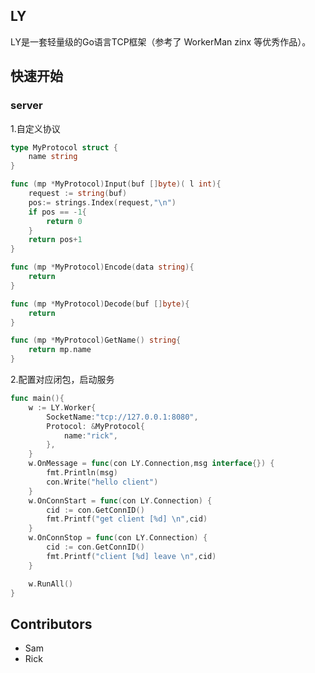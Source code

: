 ## LY
LY是一套轻量级的Go语言TCP框架（参考了 WorkerMan zinx 等优秀作品）。

## 快速开始
### server
1.自定义协议
```go
type MyProtocol struct {
	name string
}

func (mp *MyProtocol)Input(buf []byte)( l int){
	request := string(buf)
	pos:= strings.Index(request,"\n")
	if pos == -1{
		return 0
	}
	return pos+1
}

func (mp *MyProtocol)Encode(data string){
	return
}

func (mp *MyProtocol)Decode(buf []byte){
	return
}

func (mp *MyProtocol)GetName() string{
	return mp.name
}
```
2.配置对应闭包，启动服务
```go
func main(){
	w := LY.Worker{
		SocketName:"tcp://127.0.0.1:8080",
		Protocol: &MyProtocol{
			name:"rick",
		},
	}
	w.OnMessage = func(con LY.Connection,msg interface{}) {
		fmt.Println(msg)
		con.Write("hello client")
	}
	w.OnConnStart = func(con LY.Connection) {
		cid := con.GetConnID()
		fmt.Printf("get client [%d] \n",cid)
	}
	w.OnConnStop = func(con LY.Connection) {
		cid := con.GetConnID()
		fmt.Printf("client [%d] leave \n",cid)
	}

	w.RunAll()
}
```


## Contributors
- Sam 
- Rick




